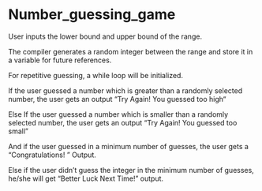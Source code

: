 # Number_guessing_game
User inputs the lower bound and upper bound of the range.

The compiler generates a random integer between the range and store it in a variable for future references.

For repetitive guessing, a while loop will be initialized.

If the user guessed a number which is greater than a randomly selected number, the user gets an output “Try Again! You guessed too high“

Else If the user guessed a number which is smaller than a randomly selected number, the user gets an output “Try Again! You guessed too small”

And if the user guessed in a minimum number of guesses, the user gets a “Congratulations! ” Output.

Else if the user didn’t guess the integer in the minimum number of guesses, he/she will get “Better Luck Next Time!” output.
